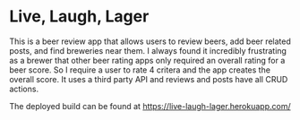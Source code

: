 # Live, Laugh, Lager

This is a beer review app that allows users to review beers, add beer related posts, and find breweries near them. I always found it incredibly frustrating as a brewer that other beer rating apps only required an overall rating for a beer score.  So I require a user to rate 4 critera and the app creates the overall score.  It uses a third party API and reviews and posts have all CRUD actions.  

The deployed build can be found at https://live-laugh-lager.herokuapp.com/
